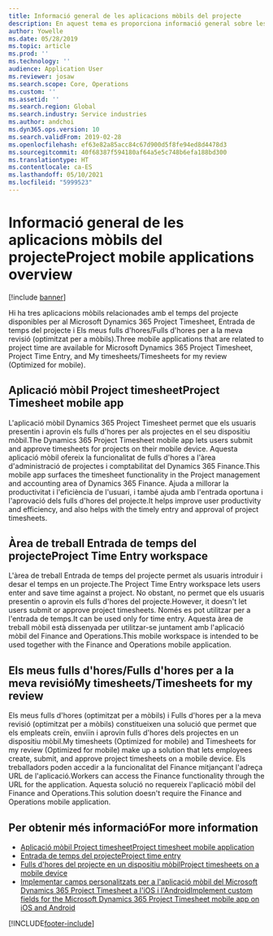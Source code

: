 ```yaml
---
title: Informació general de les aplicacions mòbils del projecte
description: En aquest tema es proporciona informació general sobre les aplicacions relacionades amb el temps del projecte per al Microsoft Dynamics 365 Project Timesheet, Entrada de temps del projecte i Els meus fulls d'hores/Fulls d'hores disponibles en un dispositiu mòbil.
author: Yowelle
ms.date: 05/28/2019
ms.topic: article
ms.prod: ''
ms.technology: ''
audience: Application User
ms.reviewer: josaw
ms.search.scope: Core, Operations
ms.custom: ''
ms.assetid: ''
ms.search.region: Global
ms.search.industry: Service industries
ms.author: andchoi
ms.dyn365.ops.version: 10
ms.search.validFrom: 2019-02-28
ms.openlocfilehash: ef63e82a85acc84c67d900d5f8fe94ed8d4478d3
ms.sourcegitcommit: 40f68387f594180af64a5e5c748b6efa188bd300
ms.translationtype: HT
ms.contentlocale: ca-ES
ms.lasthandoff: 05/10/2021
ms.locfileid: "5999523"
---
```

# <a name="project-mobile-applications-overview"></a><span data-ttu-id="45de3-103">Informació general de les aplicacions mòbils del projecte</span><span class="sxs-lookup"><span data-stu-id="45de3-103">Project mobile applications overview</span></span>

[!include [banner](../includes/banner.md)]

<span data-ttu-id="45de3-104">Hi ha tres aplicacions mòbils relacionades amb el temps del projecte disponibles per al Microsoft Dynamics 365 Project Timesheet, Entrada de temps del projecte i Els meus fulls d'hores/Fulls d'hores per a la meva revisió (optimitzat per a mòbils).</span><span class="sxs-lookup"><span data-stu-id="45de3-104">Three mobile applications that are related to project time are available for Microsoft Dynamics 365 Project Timesheet, Project Time Entry, and My timesheets/Timesheets for my review (Optimized for mobile).</span></span>

## <a name="project-timesheet-mobile-app"></a><span data-ttu-id="45de3-105">Aplicació mòbil Project timesheet</span><span class="sxs-lookup"><span data-stu-id="45de3-105">Project Timesheet mobile app</span></span>

<span data-ttu-id="45de3-106">L'aplicació mòbil Dynamics 365 Project Timesheet permet que els usuaris presentin i aprovin els fulls d'hores per als projectes en el seu dispositiu mòbil.</span><span class="sxs-lookup"><span data-stu-id="45de3-106">The Dynamics 365 Project Timesheet mobile app lets users submit and approve timesheets for projects on their mobile device.</span></span> <span data-ttu-id="45de3-107">Aquesta aplicació mòbil ofereix la funcionalitat de fulls d'hores a l'àrea d'administració de projectes i comptabilitat del Dynamics 365 Finance.</span><span class="sxs-lookup"><span data-stu-id="45de3-107">This mobile app surfaces the timesheet functionality in the Project management and accounting area of Dynamics 365 Finance.</span></span> <span data-ttu-id="45de3-108">Ajuda a millorar la productivitat i l'eficiència de l'usuari, i també ajuda amb l'entrada oportuna i l'aprovació dels fulls d'hores del projecte.</span><span class="sxs-lookup"><span data-stu-id="45de3-108">It helps improve user productivity and efficiency, and also helps with the timely entry and approval of project timesheets.</span></span>

## <a name="project-time-entry-workspace"></a><span data-ttu-id="45de3-109">Àrea de treball Entrada de temps del projecte</span><span class="sxs-lookup"><span data-stu-id="45de3-109">Project Time Entry workspace</span></span>

<span data-ttu-id="45de3-110">L'àrea de treball Entrada de temps del projecte permet als usuaris introduir i desar el temps en un projecte.</span><span class="sxs-lookup"><span data-stu-id="45de3-110">The Project Time Entry workspace lets users enter and save time against a project.</span></span> <span data-ttu-id="45de3-111">No obstant, no permet que els usuaris presentin o aprovin els fulls d'hores del projecte.</span><span class="sxs-lookup"><span data-stu-id="45de3-111">However, it doesn't let users submit or approve project timesheets.</span></span> <span data-ttu-id="45de3-112">Només es pot utilitzar per a l'entrada de temps.</span><span class="sxs-lookup"><span data-stu-id="45de3-112">It can be used only for time entry.</span></span> <span data-ttu-id="45de3-113">Aquesta àrea de treball mòbil està dissenyada per utilitzar-se juntament amb l'aplicació mòbil del Finance and Operations.</span><span class="sxs-lookup"><span data-stu-id="45de3-113">This mobile workspace is intended to be used together with the Finance and Operations mobile application.</span></span>

## <a name="my-timesheetstimesheets-for-my-review"></a><span data-ttu-id="45de3-114">Els meus fulls d'hores/Fulls d'hores per a la meva revisió</span><span class="sxs-lookup"><span data-stu-id="45de3-114">My timesheets/Timesheets for my review</span></span>

<span data-ttu-id="45de3-115">Els meus fulls d'hores (optimitzat per a mòbils) i Fulls d'hores per a la meva revisió (optimitzat per a mòbils) constitueixen una solució que permet que els empleats creïn, enviïn i aprovin fulls d'hores dels projectes en un dispositiu mòbil.</span><span class="sxs-lookup"><span data-stu-id="45de3-115">My timesheets (Optimized for mobile) and Timesheets for my review (Optimized for mobile) make up a solution that lets employees create, submit, and approve project timesheets on a mobile device.</span></span> <span data-ttu-id="45de3-116">Els treballadors poden accedir a la funcionalitat del Finance mitjançant l'adreça URL de l'aplicació.</span><span class="sxs-lookup"><span data-stu-id="45de3-116">Workers can access the Finance functionality through the URL for the application.</span></span> <span data-ttu-id="45de3-117">Aquesta solució no requereix l'aplicació mòbil del Finance and Operations.</span><span class="sxs-lookup"><span data-stu-id="45de3-117">This solution doesn't require the Finance and Operations mobile application.</span></span>

## <a name="for-more-information"></a><span data-ttu-id="45de3-118">Per obtenir més informació</span><span class="sxs-lookup"><span data-stu-id="45de3-118">For more information</span></span>

- [<span data-ttu-id="45de3-119">Aplicació mòbil Project timesheet</span><span class="sxs-lookup"><span data-stu-id="45de3-119">Project timesheet mobile application</span></span>](project-timesheet.md)
- [<span data-ttu-id="45de3-120">Entrada de temps del projecte</span><span class="sxs-lookup"><span data-stu-id="45de3-120">Project time entry</span></span>]( project-time-entry-mobile-workspace.md)
- [<span data-ttu-id="45de3-121">Fulls d'hores del projecte en un dispositiu mòbil</span><span class="sxs-lookup"><span data-stu-id="45de3-121">Project timesheets on a mobile device</span></span>](Mobile-timesheets.md)
- [<span data-ttu-id="45de3-122">Implementar camps personalitzats per a l'aplicació mòbil del Microsoft Dynamics 365 Project Timesheet a l'iOS i l'Android</span><span class="sxs-lookup"><span data-stu-id="45de3-122">Implement custom fields for the Microsoft Dynamics 365 Project Timesheet mobile app on iOS and Android</span></span>](custom-fields-mobile.md)


[!INCLUDE[footer-include](../includes/footer-banner.md)]